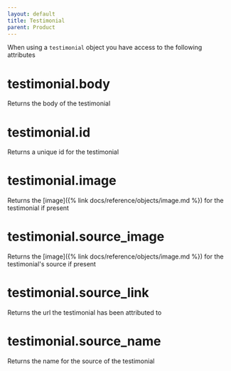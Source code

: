 ```yaml
---
layout: default
title: Testimonial
parent: Product
---
```


When using a `testimonial` object you have access to the following attributes

# testimonial.body

Returns the body of the testimonial

# testimonial.id

Returns a unique id for the testimonial

# testimonial.image

Returns the [image]({% link docs/reference/objects/image.md %}) for the testimonial if present

# testimonial.source_image

Returns the [image]({% link docs/reference/objects/image.md %}) for the testimonial's source if present

# testimonial.source_link

Returns the url the testimonial has been attributed to

# testimonial.source_name

Returns the name for the source of the testimonial

